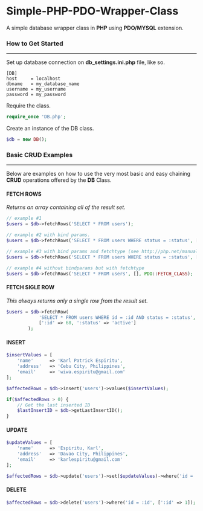 # Simple-PHP-PDO-Wrapper-Class
A simple database wrapper class in **PHP** using **PDO/MYSQL** extension.
### How to Get Started
- - - -
Set up database connection on **db_settings.ini.php** file, like so.
```
[DB]
host     = localhost
dbname   = my_database_name
username = my_username
password = my_password
```
Require the class.
```php
require_once 'DB.php';
```
Create an instance of the DB class.
```php
$db = new DB();
```

### Basic CRUD Examples
- - - -
Below are examples on how to use the very most basic and easy chaining **CRUD** operations offered by the **DB** Class. 
#### FETCH ROWS
_Returns an array containing all of the result set._
```php
// example #1
$users = $db->fetchRows('SELECT * FROM users');

// example #2 with bind params.
$users = $db->fetchRows('SELECT * FROM users WHERE status = :status', [':status' => 'valid']);

// example #3 with bind params and fetchtype (see http://php.net/manual/en/pdostatement.fetch.php)
$users = $db->fetchRows('SELECT * FROM users WHERE status = :status', [':status' => 'valid'], PDO::FETCH_OBJ);

// example #4 without bindparams but with fetchtype
$users = $db->fetchRows('SELECT * FROM users', [], PDO::FETCH_CLASS);
```
#### FETCH SIGLE ROW
_This always returns only a single row from the result set._
```php
$users = $db->fetchRow(
            'SELECT * FROM users WHERE id = :id AND status = :status',
            [':id' => 68, ':status' => 'active']
        );
```

#### INSERT
```php
$insertValues = [
    'name'      => 'Karl Patrick Espiritu',
    'address'   => 'Cebu City, Philippines',
    'email'     => 'wiwa.espiritu@gmail.com'
];

$affectedRows = $db->insert('users')->values($insertValues);

if($affectedRows > 0) {
    // Get the last inserted ID
    $lastInsertID = $db->getLastInsertID();
}
```

#### UPDATE
```php
$updateValues = [
    'name'      => 'Espiritu, Karl',
    'address'   => 'Davao City, Philippines',
    'email'     => 'karlespiritu@gmail.com'
];

$affectedRows = $db->update('users')->set($updateValues)->where('id = :id', [':id' => 1]);
```

#### DELETE
```php
$affectedRows = $db->delete('users')->where('id = :id', [':id' => 1]);
```
